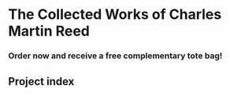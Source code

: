 # The Collected Works of Charles Martin Reed
### Order now and receive a free complementary tote bag!

## Project index
### <Project Name>
***<Project Description>***